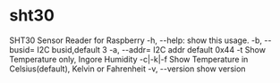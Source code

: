 # sht30
SHT30 Sensor Reader for Raspberry
    -h, --help:     show this usage.
    -b, --busid=    I2C busid,default 3
    -a, --addr=     I2C addr default 0x44
    -t              Show Temperature only, Ingore Humidity
    -c|-k|-f        Show Temperature in Celsius(default), Kelvin or Fahrenheit
    -v, --version   show version
